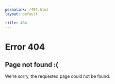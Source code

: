 ```yaml
---
permalink: /404.html
layout: default

title: 404
---
```


<h1 class="font-5xl mb-0"> Error 404 </h1>

<h2 class="mt-0 "> Page not found :(</h2>

We're sorry, the requested page could not be found.
